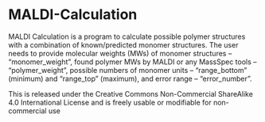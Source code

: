 # MALDI-Calculation

MALDI Calculation is a program to calculate possible polymer structures with a combination of known/predicted monomer structures. The user needs to provide molecular weights (MWs) of monomer structures – “monomer_weight”, found polymer MWs by MALDI or any MassSpec tools – “polymer_weight”, possible numbers of monomer units – “range_bottom” (minimum) and “range_top” (maximum), and error range – “error_number”.

This is released under the Creative Commons Non-Commercial ShareAlike 4.0 International License and is freely usable or modifiable for non-commercial use
